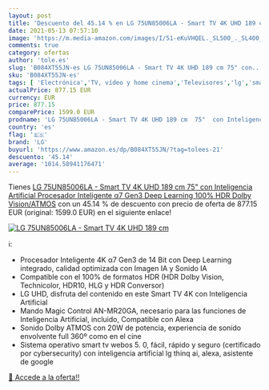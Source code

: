 ```yaml
---
layout: post
title: 'Descuento del 45.14 % en LG 75UN85006LA - Smart TV 4K UHD 189 cm '
date: 2021-05-13 07:57:10
image: 'https://m.media-amazon.com/images/I/51-eKuVHQEL._SL500_._SL400_.jpg'
comments: true
category: ofertas
author: 'tole.es'
slug: 'B084XT55JN-es LG 75UN85006LA - Smart TV 4K UHD 189 cm 75" con...'
sku: 'B084XT55JN-es'
tags: [ 'Electrónica','TV, vídeo y home cinema','Televisores','lg','smart','tv', ]
actualPrice: 877.15 EUR
currency: EUR
price: 877.15
comparePrice: 1599.0 EUR
prodname: 'LG 75UN85006LA - Smart TV 4K UHD 189 cm  75"  con Inteligencia Artificial  Procesador Inteligente α7 Gen3  Deep Learning  100% HDR  Dolby Vision/ATMOS'
country: 'es'
flag: '🇪🇸'
brand: 'LG'
buyurl: 'https://www.amazon.es/dp/B084XT55JN/?tag=tolees-21'
descuento: '45.14'
average: '1014.58941176471'
---
```


Tienes [LG 75UN85006LA - Smart TV 4K UHD 189 cm  75"  con Inteligencia Artificial  Procesador Inteligente α7 Gen3  Deep Learning  100% HDR  Dolby Vision/ATMOS](https://www.amazon.es/dp/B084XT55JN/?tag=tolees-21) con un 45.14 % de descuento con precio de oferta de 877.15 EUR (original: 1599.0 EUR) en el siguiente enlace!

[![LG 75UN85006LA - Smart TV 4K UHD 189 cm ](https://m.media-amazon.com/images/I/51-eKuVHQEL._SL500_._SL400_.jpg)](https://www.amazon.es/dp/B084XT55JN/?tag=tolees-21)

ℹ️:

- Procesador Inteligente 4K α7 Gen3 de 14 Bit con Deep Learning integrado, calidad optimizada con Imagen IA y Sonido IA
- Compatible con el 100% de formatos HDR (HDR Dolby Vision, Technicolor, HDR10, HLG y HDR Conversor)
- LG UHD, disfruta del contenido en este Smart TV 4K con Inteligencia Artificial
- Mando Magic Control AN-MR20GA, necesario para las funciones de Inteligencia Artificial, incluido, Compatible con Alexa
- Sonido Dolby ATMOS con 20W de potencia, experiencia de sonido envolvente full 360º como en el cine
- Sistema operativo smart tv webos 5. 0, fácil, rápido y seguro (certificado por cybersecurity) con inteligencia artificial lg thinq ai, alexa, asistente de google

[🛒 Accede a la oferta!!](https://www.amazon.es/dp/B084XT55JN/?tag=tolees-21)
